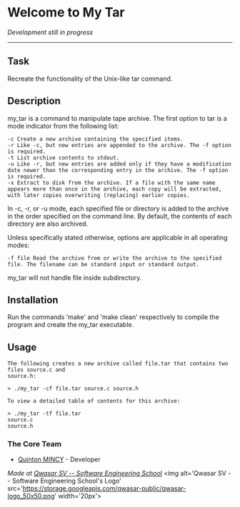 # Welcome to My Tar
*Development still in progress*
***

## Task
Recreate the functionality of the Unix-like tar command. 


## Description
my_tar is a command to manipulate tape archive. The first option to tar is a mode indicator from the following list:

    -c Create a new archive containing the specified items.
    -r Like -c, but new entries are appended to the archive. The -f option is required.
    -t List archive contents to stdout.
    -u Like -r, but new entries are added only if they have a modification date newer than the corresponding entry in the archive. The -f option is required.
    -x Extract to disk from the archive. If a file with the same name appears more than once in the archive, each copy will be extracted, with later copies overwriting (replacing) earlier copies.

In -c, -r, or -u mode, each specified file or directory is added to the archive in the order specified on the command line.  By default, the contents of each directory are also archived.

Unless specifically stated otherwise, options are applicable in all operating modes:

    -f file Read the archive from or write the archive to the specified file. The filename can be standard input or standard output.

my_tar will not handle file inside subdirectory.
## Installation
Run the commands 'make' and 'make clean' respectively to compile the program and create the my_tar executable.

## Usage
```
The following creates a new archive called file.tar that contains two files source.c and
source.h:

> ./my_tar -cf file.tar source.c source.h

To view a detailed table of contents for this archive:

> ./my_tar -tf file.tar
source.c
source.h

```

### The Core Team
* [Quinton MINCY](//github.com/Quinton-Mincy) - Developer


<span><i>Made at <a href='https://qwasar.io'>Qwasar SV -- Software Engineering School</a></i></span>
<span><img alt='Qwasar SV -- Software Engineering School's Logo' src='https://storage.googleapis.com/qwasar-public/qwasar-logo_50x50.png' width='20px'></span>
